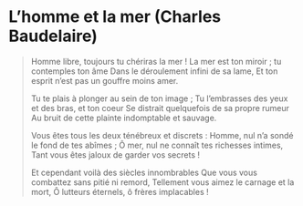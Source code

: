 # L’homme et la mer (Charles Baudelaire)

> Homme libre, toujours tu chériras la mer !
> La mer est ton miroir ; tu contemples ton âme
> Dans le déroulement infini de sa lame,
> Et ton esprit n’est pas un gouffre moins amer.
> 
> Tu te plais à plonger au sein de ton image ;
> Tu l’embrasses des yeux et des bras, et ton coeur
> Se distrait quelquefois de sa propre rumeur
> Au bruit de cette plainte indomptable et sauvage.
> 
> Vous êtes tous les deux ténébreux et discrets :
> Homme, nul n’a sondé le fond de tes abîmes ;
> Ô mer, nul ne connaît tes richesses intimes,
> Tant vous êtes jaloux de garder vos secrets !
> 
> Et cependant voilà des siècles innombrables
> Que vous vous combattez sans pitié ni remord,
> Tellement vous aimez le carnage et la mort,
> Ô lutteurs éternels, ô frères implacables !

